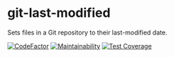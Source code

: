 # git-last-modified
Sets files in a Git repository to their last-modified date.

[![CodeFactor](https://www.codefactor.io/repository/github/benlubar/git-last-modified/badge)](https://www.codefactor.io/repository/github/benlubar/git-last-modified)
[![Maintainability](https://api.codeclimate.com/v1/badges/139bdab6b8b2bb5ffd17/maintainability)](https://codeclimate.com/github/BenLubar/git-last-modified/maintainability)
[![Test Coverage](https://api.codeclimate.com/v1/badges/139bdab6b8b2bb5ffd17/test_coverage)](https://codeclimate.com/github/BenLubar/git-last-modified/test_coverage)
